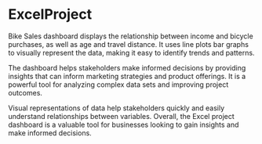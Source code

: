# ExcelProject
Bike Sales dashboard displays the relationship between income and bicycle purchases, as well as age and travel distance. It uses  line plots bar graphs to visually represent the data, making it easy to identify trends and patterns.

The dashboard helps stakeholders make informed decisions by providing insights that can inform marketing strategies and product offerings. It is a powerful tool for analyzing complex data sets and improving project outcomes.

Visual representations of data help stakeholders quickly and easily understand relationships between variables. Overall, the Excel project dashboard is a valuable tool for businesses looking to gain insights and make informed decisions.
